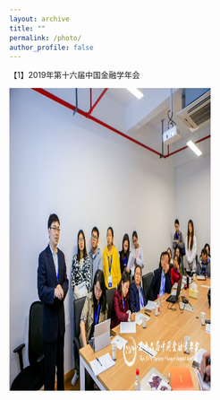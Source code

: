 ```yaml
---
layout: archive
title: ""
permalink: /photo/
author_profile: false
---
```


【1】2019年第十六届中国金融学年会

<img src="/images/photo_hangzhou.jpg" height="540" width="360">